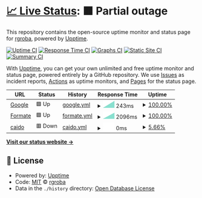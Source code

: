 # [📈 Live Status](https://rgroba.github.io/estado_webs): <!--live status--> **🟧 Partial outage**

This repository contains the open-source uptime monitor and status page for [rgroba](https://rgroba.github.io/estado_webs), powered by [Upptime](https://github.com/upptime/upptime).

[![Uptime CI](https://github.com/rgroba/estado_webs/workflows/Uptime%20CI/badge.svg)](https://github.com/rgroba/estado_webs/actions?query=workflow%3A%22Uptime+CI%22)
[![Response Time CI](https://github.com/rgroba/estado_webs/workflows/Response%20Time%20CI/badge.svg)](https://github.com/rgroba/estado_webs/actions?query=workflow%3A%22Response+Time+CI%22)
[![Graphs CI](https://github.com/rgroba/estado_webs/workflows/Graphs%20CI/badge.svg)](https://github.com/rgroba/estado_webs/actions?query=workflow%3A%22Graphs+CI%22)
[![Static Site CI](https://github.com/rgroba/estado_webs/workflows/Static%20Site%20CI/badge.svg)](https://github.com/rgroba/estado_webs/actions?query=workflow%3A%22Static+Site+CI%22)
[![Summary CI](https://github.com/rgroba/estado_webs/workflows/Summary%20CI/badge.svg)](https://github.com/rgroba/estado_webs/actions?query=workflow%3A%22Summary+CI%22)

With [Upptime](https://upptime.js.org), you can get your own unlimited and free uptime monitor and status page, powered entirely by a GitHub repository. We use [Issues](https://github.com/rgroba/estado_webs/issues) as incident reports, [Actions](https://github.com/rgroba/estado_webs/actions) as uptime monitors, and [Pages](https://rgroba.github.io/estado_webs) for the status page.

<!--start: status pages-->
<!-- This summary is generated by Upptime (https://github.com/upptime/upptime) -->
<!-- Do not edit this manually, your changes will be overwritten -->
<!-- prettier-ignore -->
| URL | Status | History | Response Time | Uptime |
| --- | ------ | ------- | ------------- | ------ |
| <img alt="" src="https://favicons.githubusercontent.com/www.google.com" height="13"> [Google](https://www.google.com) | 🟩 Up | [google.yml](https://github.com/rgroba/estado_webs/commits/HEAD/history/google.yml) | <details><summary><img alt="Response time graph" src="./graphs/google/response-time-week.png" height="20"> 243ms</summary><br><a href="https://rgroba.github.io/estado_webs/history/google"><img alt="Response time 243" src="https://img.shields.io/endpoint?url=https%3A%2F%2Fraw.githubusercontent.com%2Frgroba%2Festado_webs%2FHEAD%2Fapi%2Fgoogle%2Fresponse-time.json"></a><br><a href="https://rgroba.github.io/estado_webs/history/google"><img alt="24-hour response time 130" src="https://img.shields.io/endpoint?url=https%3A%2F%2Fraw.githubusercontent.com%2Frgroba%2Festado_webs%2FHEAD%2Fapi%2Fgoogle%2Fresponse-time-day.json"></a><br><a href="https://rgroba.github.io/estado_webs/history/google"><img alt="7-day response time 243" src="https://img.shields.io/endpoint?url=https%3A%2F%2Fraw.githubusercontent.com%2Frgroba%2Festado_webs%2FHEAD%2Fapi%2Fgoogle%2Fresponse-time-week.json"></a><br><a href="https://rgroba.github.io/estado_webs/history/google"><img alt="30-day response time 243" src="https://img.shields.io/endpoint?url=https%3A%2F%2Fraw.githubusercontent.com%2Frgroba%2Festado_webs%2FHEAD%2Fapi%2Fgoogle%2Fresponse-time-month.json"></a><br><a href="https://rgroba.github.io/estado_webs/history/google"><img alt="1-year response time 243" src="https://img.shields.io/endpoint?url=https%3A%2F%2Fraw.githubusercontent.com%2Frgroba%2Festado_webs%2FHEAD%2Fapi%2Fgoogle%2Fresponse-time-year.json"></a></details> | <details><summary><a href="https://rgroba.github.io/estado_webs/history/google">100.00%</a></summary><a href="https://rgroba.github.io/estado_webs/history/google"><img alt="All-time uptime 100.00%" src="https://img.shields.io/endpoint?url=https%3A%2F%2Fraw.githubusercontent.com%2Frgroba%2Festado_webs%2FHEAD%2Fapi%2Fgoogle%2Fuptime.json"></a><br><a href="https://rgroba.github.io/estado_webs/history/google"><img alt="24-hour uptime 100.00%" src="https://img.shields.io/endpoint?url=https%3A%2F%2Fraw.githubusercontent.com%2Frgroba%2Festado_webs%2FHEAD%2Fapi%2Fgoogle%2Fuptime-day.json"></a><br><a href="https://rgroba.github.io/estado_webs/history/google"><img alt="7-day uptime 100.00%" src="https://img.shields.io/endpoint?url=https%3A%2F%2Fraw.githubusercontent.com%2Frgroba%2Festado_webs%2FHEAD%2Fapi%2Fgoogle%2Fuptime-week.json"></a><br><a href="https://rgroba.github.io/estado_webs/history/google"><img alt="30-day uptime 100.00%" src="https://img.shields.io/endpoint?url=https%3A%2F%2Fraw.githubusercontent.com%2Frgroba%2Festado_webs%2FHEAD%2Fapi%2Fgoogle%2Fuptime-month.json"></a><br><a href="https://rgroba.github.io/estado_webs/history/google"><img alt="1-year uptime 100.00%" src="https://img.shields.io/endpoint?url=https%3A%2F%2Fraw.githubusercontent.com%2Frgroba%2Festado_webs%2FHEAD%2Fapi%2Fgoogle%2Fuptime-year.json"></a></details>
| <img alt="" src="https://favicons.githubusercontent.com/formate.es" height="13"> [Formate](https://formate.es) | 🟩 Up | [formate.yml](https://github.com/rgroba/estado_webs/commits/HEAD/history/formate.yml) | <details><summary><img alt="Response time graph" src="./graphs/formate/response-time-week.png" height="20"> 2096ms</summary><br><a href="https://rgroba.github.io/estado_webs/history/formate"><img alt="Response time 2096" src="https://img.shields.io/endpoint?url=https%3A%2F%2Fraw.githubusercontent.com%2Frgroba%2Festado_webs%2FHEAD%2Fapi%2Fformate%2Fresponse-time.json"></a><br><a href="https://rgroba.github.io/estado_webs/history/formate"><img alt="24-hour response time 1967" src="https://img.shields.io/endpoint?url=https%3A%2F%2Fraw.githubusercontent.com%2Frgroba%2Festado_webs%2FHEAD%2Fapi%2Fformate%2Fresponse-time-day.json"></a><br><a href="https://rgroba.github.io/estado_webs/history/formate"><img alt="7-day response time 2096" src="https://img.shields.io/endpoint?url=https%3A%2F%2Fraw.githubusercontent.com%2Frgroba%2Festado_webs%2FHEAD%2Fapi%2Fformate%2Fresponse-time-week.json"></a><br><a href="https://rgroba.github.io/estado_webs/history/formate"><img alt="30-day response time 2096" src="https://img.shields.io/endpoint?url=https%3A%2F%2Fraw.githubusercontent.com%2Frgroba%2Festado_webs%2FHEAD%2Fapi%2Fformate%2Fresponse-time-month.json"></a><br><a href="https://rgroba.github.io/estado_webs/history/formate"><img alt="1-year response time 2096" src="https://img.shields.io/endpoint?url=https%3A%2F%2Fraw.githubusercontent.com%2Frgroba%2Festado_webs%2FHEAD%2Fapi%2Fformate%2Fresponse-time-year.json"></a></details> | <details><summary><a href="https://rgroba.github.io/estado_webs/history/formate">100.00%</a></summary><a href="https://rgroba.github.io/estado_webs/history/formate"><img alt="All-time uptime 100.00%" src="https://img.shields.io/endpoint?url=https%3A%2F%2Fraw.githubusercontent.com%2Frgroba%2Festado_webs%2FHEAD%2Fapi%2Fformate%2Fuptime.json"></a><br><a href="https://rgroba.github.io/estado_webs/history/formate"><img alt="24-hour uptime 100.00%" src="https://img.shields.io/endpoint?url=https%3A%2F%2Fraw.githubusercontent.com%2Frgroba%2Festado_webs%2FHEAD%2Fapi%2Fformate%2Fuptime-day.json"></a><br><a href="https://rgroba.github.io/estado_webs/history/formate"><img alt="7-day uptime 100.00%" src="https://img.shields.io/endpoint?url=https%3A%2F%2Fraw.githubusercontent.com%2Frgroba%2Festado_webs%2FHEAD%2Fapi%2Fformate%2Fuptime-week.json"></a><br><a href="https://rgroba.github.io/estado_webs/history/formate"><img alt="30-day uptime 100.00%" src="https://img.shields.io/endpoint?url=https%3A%2F%2Fraw.githubusercontent.com%2Frgroba%2Festado_webs%2FHEAD%2Fapi%2Fformate%2Fuptime-month.json"></a><br><a href="https://rgroba.github.io/estado_webs/history/formate"><img alt="1-year uptime 100.00%" src="https://img.shields.io/endpoint?url=https%3A%2F%2Fraw.githubusercontent.com%2Frgroba%2Festado_webs%2FHEAD%2Fapi%2Fformate%2Fuptime-year.json"></a></details>
| <img alt="" src="https://favicons.githubusercontent.com/formate21.es" height="13"> [caido](https://formate21.es) | 🟥 Down | [caido.yml](https://github.com/rgroba/estado_webs/commits/HEAD/history/caido.yml) | <details><summary><img alt="Response time graph" src="./graphs/caido/response-time-week.png" height="20"> 0ms</summary><br><a href="https://rgroba.github.io/estado_webs/history/caido"><img alt="Response time 0" src="https://img.shields.io/endpoint?url=https%3A%2F%2Fraw.githubusercontent.com%2Frgroba%2Festado_webs%2FHEAD%2Fapi%2Fcaido%2Fresponse-time.json"></a><br><a href="https://rgroba.github.io/estado_webs/history/caido"><img alt="24-hour response time 0" src="https://img.shields.io/endpoint?url=https%3A%2F%2Fraw.githubusercontent.com%2Frgroba%2Festado_webs%2FHEAD%2Fapi%2Fcaido%2Fresponse-time-day.json"></a><br><a href="https://rgroba.github.io/estado_webs/history/caido"><img alt="7-day response time 0" src="https://img.shields.io/endpoint?url=https%3A%2F%2Fraw.githubusercontent.com%2Frgroba%2Festado_webs%2FHEAD%2Fapi%2Fcaido%2Fresponse-time-week.json"></a><br><a href="https://rgroba.github.io/estado_webs/history/caido"><img alt="30-day response time 0" src="https://img.shields.io/endpoint?url=https%3A%2F%2Fraw.githubusercontent.com%2Frgroba%2Festado_webs%2FHEAD%2Fapi%2Fcaido%2Fresponse-time-month.json"></a><br><a href="https://rgroba.github.io/estado_webs/history/caido"><img alt="1-year response time 0" src="https://img.shields.io/endpoint?url=https%3A%2F%2Fraw.githubusercontent.com%2Frgroba%2Festado_webs%2FHEAD%2Fapi%2Fcaido%2Fresponse-time-year.json"></a></details> | <details><summary><a href="https://rgroba.github.io/estado_webs/history/caido">5.66%</a></summary><a href="https://rgroba.github.io/estado_webs/history/caido"><img alt="All-time uptime 5.66%" src="https://img.shields.io/endpoint?url=https%3A%2F%2Fraw.githubusercontent.com%2Frgroba%2Festado_webs%2FHEAD%2Fapi%2Fcaido%2Fuptime.json"></a><br><a href="https://rgroba.github.io/estado_webs/history/caido"><img alt="24-hour uptime 5.66%" src="https://img.shields.io/endpoint?url=https%3A%2F%2Fraw.githubusercontent.com%2Frgroba%2Festado_webs%2FHEAD%2Fapi%2Fcaido%2Fuptime-day.json"></a><br><a href="https://rgroba.github.io/estado_webs/history/caido"><img alt="7-day uptime 5.66%" src="https://img.shields.io/endpoint?url=https%3A%2F%2Fraw.githubusercontent.com%2Frgroba%2Festado_webs%2FHEAD%2Fapi%2Fcaido%2Fuptime-week.json"></a><br><a href="https://rgroba.github.io/estado_webs/history/caido"><img alt="30-day uptime 5.66%" src="https://img.shields.io/endpoint?url=https%3A%2F%2Fraw.githubusercontent.com%2Frgroba%2Festado_webs%2FHEAD%2Fapi%2Fcaido%2Fuptime-month.json"></a><br><a href="https://rgroba.github.io/estado_webs/history/caido"><img alt="1-year uptime 5.66%" src="https://img.shields.io/endpoint?url=https%3A%2F%2Fraw.githubusercontent.com%2Frgroba%2Festado_webs%2FHEAD%2Fapi%2Fcaido%2Fuptime-year.json"></a></details>

<!--end: status pages-->

[**Visit our status website →**](https://rgroba.github.io/estado_webs)

## 📄 License

- Powered by: [Upptime](https://github.com/upptime/upptime)
- Code: [MIT](./LICENSE) © [rgroba](https://rgroba.github.io/estado_webs)
- Data in the `./history` directory: [Open Database License](https://opendatacommons.org/licenses/odbl/1-0/)

